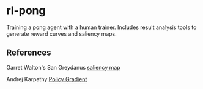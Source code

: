 # rl-pong
Training a pong agent with a human trainer. Includes result analysis tools to generate reward curves and saliency maps.



## References
Garret Walton's [](https://calhoun.nps.edu/handle/10945/61297)
San Greydanus [saliency map](https://github.com/greydanus/visualize_atari)

Andrej Karpathy
[Policy Gradient](https://gist.github.com/karpathy/a4166c7fe253700972fcbc77e4ea32c5)

